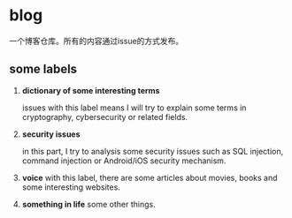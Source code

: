 # blog
一个博客仓库。所有的内容通过issue的方式发布。

## some labels
1. **dictionary of some interesting terms**

   issues with this label means I will try to explain some terms in cryptography, cybersecurity or related fields.
2. **security issues**

   in this part, I try to analysis some security issues such as SQL injection, command injection or Android/iOS security mechanism.
3. **voice**
   with this label, there are some articles about movies, books and some interesting websites. 
4. **something in life**
   some other things.

